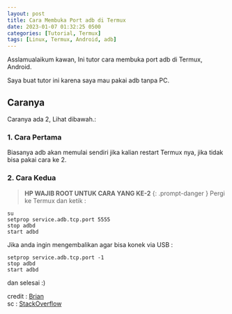 ```yaml
---
layout: post
title: Cara Membuka Port adb di Termux
date: 2023-01-07 01:32:25 0500
categories: [Tutorial, Termux]
tags: [Linux, Termux, Android, adb]
---
```


Asslamualaikum kawan, Ini tutor cara membuka port adb di Termux, Android.

Saya buat tutor ini karena saya mau pakai adb tanpa PC.

## Caranya
Caranya ada 2, Lihat dibawah.:

### 1. Cara Pertama
Biasanya adb akan memulai sendiri jika kalian restart Termux nya, jika tidak bisa pakai cara ke 2.

### 2. Cara Kedua
>**HP WAJIB ROOT UNTUK CARA YANG KE-2**
{: .prompt-danger }
Pergi ke Termux dan ketik :
```terminal
su
setprop service.adb.tcp.port 5555
stop adbd
start adbd
```
Jika anda ingin mengembalikan agar bisa konek via USB :
```terminal
setprop service.adb.tcp.port -1
stop adbd
start adbd
```
dan selesai :)

credit : [Brian](https://stackoverflow.com/users/251050/brian)<br>
sc : [StackOverflow](https://stackoverflow.com/a/3623727/15596956)
